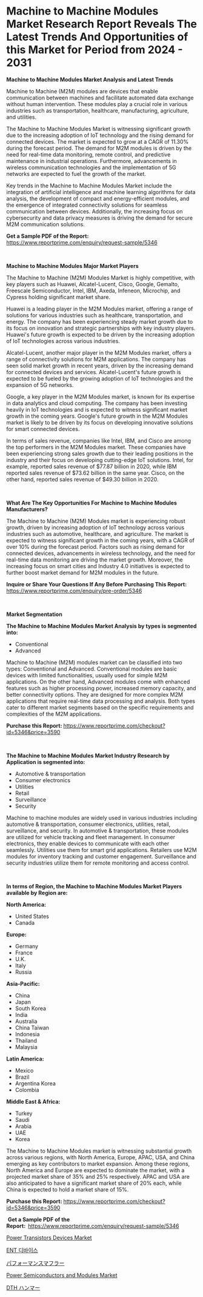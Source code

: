 <p><h1>Machine to Machine Modules Market Research Report Reveals The Latest Trends And Opportunities of this Market for Period from 2024 - 2031</h1></p><p><strong>Machine to Machine Modules Market Analysis and Latest Trends</strong></p>
<p><p>Machine to Machine (M2M) modules are devices that enable communication between machines and facilitate automated data exchange without human intervention. These modules play a crucial role in various industries such as transportation, healthcare, manufacturing, agriculture, and utilities.</p><p>The Machine to Machine Modules Market is witnessing significant growth due to the increasing adoption of IoT technology and the rising demand for connected devices. The market is expected to grow at a CAGR of 11.30% during the forecast period. The demand for M2M modules is driven by the need for real-time data monitoring, remote control, and predictive maintenance in industrial operations. Furthermore, advancements in wireless communication technologies and the implementation of 5G networks are expected to fuel the growth of the market.</p><p>Key trends in the Machine to Machine Modules Market include the integration of artificial intelligence and machine learning algorithms for data analysis, the development of compact and energy-efficient modules, and the emergence of integrated connectivity solutions for seamless communication between devices. Additionally, the increasing focus on cybersecurity and data privacy measures is driving the demand for secure M2M communication solutions.</p></p>
<p><strong>Get a Sample PDF of the Report:&nbsp;</strong> <a href="https://www.reportprime.com/enquiry/request-sample/5346">https://www.reportprime.com/enquiry/request-sample/5346</a></p>
<p>&nbsp;</p>
<p><strong>Machine to Machine Modules Major Market Players</strong></p>
<p><p>The Machine to Machine (M2M) Modules Market is highly competitive, with key players such as Huawei, Alcatel-Lucent, Cisco, Google, Gemalto, Freescale Semiconductor, Intel, IBM, Axeda, Infeneon, Microchip, and Cypress holding significant market share. </p><p>Huawei is a leading player in the M2M Modules market, offering a range of solutions for various industries such as healthcare, transportation, and energy. The company has been experiencing steady market growth due to its focus on innovation and strategic partnerships with key industry players. Huawei's future growth is expected to be driven by the increasing adoption of IoT technologies across various industries.</p><p>Alcatel-Lucent, another major player in the M2M Modules market, offers a range of connectivity solutions for M2M applications. The company has seen solid market growth in recent years, driven by the increasing demand for connected devices and services. Alcatel-Lucent's future growth is expected to be fueled by the growing adoption of IoT technologies and the expansion of 5G networks.</p><p>Google, a key player in the M2M Modules market, is known for its expertise in data analytics and cloud computing. The company has been investing heavily in IoT technologies and is expected to witness significant market growth in the coming years. Google's future growth in the M2M Modules market is likely to be driven by its focus on developing innovative solutions for smart connected devices.</p><p>In terms of sales revenue, companies like Intel, IBM, and Cisco are among the top performers in the M2M Modules market. These companies have been experiencing strong sales growth due to their leading positions in the industry and their focus on developing cutting-edge IoT solutions. Intel, for example, reported sales revenue of $77.87 billion in 2020, while IBM reported sales revenue of $73.62 billion in the same year. Cisco, on the other hand, reported sales revenue of $49.30 billion in 2020.</p></p>
<p>&nbsp;</p>
<p><strong>What Are The Key Opportunities For Machine to Machine Modules Manufacturers?</strong></p>
<p><p>The Machine to Machine (M2M) Modules market is experiencing robust growth, driven by increasing adoption of IoT technology across various industries such as automotive, healthcare, and agriculture. The market is expected to witness significant growth in the coming years, with a CAGR of over 10% during the forecast period. Factors such as rising demand for connected devices, advancements in wireless technology, and the need for real-time data monitoring are driving the market growth. Moreover, the increasing focus on smart cities and Industry 4.0 initiatives is expected to further boost market demand for M2M modules in the future.</p></p>
<p><strong>Inquire or Share Your Questions If Any Before Purchasing This Report:</strong> <a href="https://www.reportprime.com/enquiry/pre-order/5346">https://www.reportprime.com/enquiry/pre-order/5346</a></p>
<p>&nbsp;</p>
<p><strong>Market Segmentation</strong></p>
<p><strong>The Machine to Machine Modules Market Analysis by types is segmented into:</strong></p>
<p><ul><li>Conventional</li><li>Advanced</li></ul></p>
<p><p>Machine to Machine (M2M) modules market can be classified into two types: Conventional and Advanced. Conventional modules are basic devices with limited functionalities, usually used for simple M2M applications. On the other hand, Advanced modules come with enhanced features such as higher processing power, increased memory capacity, and better connectivity options. They are designed for more complex M2M applications that require real-time data processing and analysis. Both types cater to different market segments based on the specific requirements and complexities of the M2M applications.</p></p>
<p><strong>Purchase this Report:&nbsp;</strong><a href="https://www.reportprime.com/checkout?id=5346&price=3590">https://www.reportprime.com/checkout?id=5346&price=3590</a></p>
<p>&nbsp;</p>
<p><strong>The Machine to Machine Modules Market Industry Research by Application is segmented into:</strong></p>
<p><ul><li>Automotive & transportation</li><li>Consumer electronics</li><li>Utilities</li><li>Retail</li><li>Surveillance</li><li>Security</li></ul></p>
<p><p>Machine to machine modules are widely used in various industries including automotive & transportation, consumer electronics, utilities, retail, surveillance, and security. In automotive & transportation, these modules are utilized for vehicle tracking and fleet management. In consumer electronics, they enable devices to communicate with each other seamlessly. Utilities use them for smart grid applications. Retailers use M2M modules for inventory tracking and customer engagement. Surveillance and security industries utilize them for remote monitoring and access control.</p></p>
<p>&nbsp;</p>
<p><strong>In terms of Region, the Machine to Machine Modules Market Players available by Region are:</strong></p>
<p>
    <p> <strong> North America: </strong>
        <ul>
            <li>United States</li>
            <li>Canada</li>
        </ul>
        </p> 
    <p> <strong> Europe: </strong>
        <ul>
            <li>Germany</li>
            <li>France</li>
            <li>U.K.</li>
            <li>Italy</li>
            <li>Russia</li>
        </ul>
        </p> 
    <p> <strong> Asia-Pacific: </strong>
        <ul>
            <li>China</li>
            <li>Japan</li>
            <li>South Korea</li>
            <li>India</li>
            <li>Australia</li>
            <li>China Taiwan</li>
            <li>Indonesia</li>
            <li>Thailand</li>
            <li>Malaysia</li>
        </ul>
        </p> 
    <p> <strong> Latin America: </strong>
        <ul>
            <li>Mexico</li>
            <li>Brazil</li>
            <li>Argentina Korea</li>
            <li>Colombia</li>
        </ul>
        </p> 
    <p> <strong> Middle East & Africa: </strong>
        <ul>
            <li>Turkey</li>
            <li>Saudi</li>
            <li>Arabia</li>
            <li>UAE</li>
            <li>Korea</li>
        </ul>
    </p>
    </p>
<p><p>The Machine to Machine Modules market is witnessing substantial growth across various regions, with North America, Europe, APAC, USA, and China emerging as key contributors to market expansion. Among these regions, North America and Europe are expected to dominate the market, with a projected market share of 35% and 25% respectively. APAC and USA are also anticipated to have a significant market share of 20% each, while China is expected to hold a market share of 15%.</p></p>
<p><strong>Purchase this Report: </strong><a href="https://www.reportprime.com/checkout?id=5346&price=3590">https://www.reportprime.com/checkout?id=5346&price=3590</a></p>
<p>&nbsp;<strong>Get a Sample PDF of the Report:&nbsp;&nbsp;</strong><a href="https://www.reportprime.com/enquiry/request-sample/5346">https://www.reportprime.com/enquiry/request-sample/5346</a></p>
<p><strong></strong></p>
<p><p><a href="https://github.com/nathandecarvalho/Market-Research-Report-List-2/blob/main/power-transistors-devices-market.md">Power Transistors Devices Market</a></p><p><a href="https://medium.com/@heatherelasquez5675/ent-%EA%B8%B0%EA%B8%B0-%EC%8B%9C%EC%9E%A5-%EB%B6%84%EC%84%9D-%EB%B0%8F-2024%EB%85%84%EB%B6%80%ED%84%B0-2031%EB%85%84%EA%B9%8C%EC%A7%80%EC%9D%98-%EA%B7%9C%EB%AA%A8-%EC%98%88%EC%B8%A1-3f6c65d745e5">ENT 디바이스</a></p><p><a href="https://medium.com/@kelscdowell78456/%E3%83%91%E3%83%95%E3%82%A9%E3%83%BC%E3%83%9E%E3%83%B3%E3%82%B9%E3%83%9E%E3%83%95%E3%83%A9%E3%83%BC%E3%83%9E%E3%83%BC%E3%82%B1%E3%83%83%E3%83%88%E3%81%AE%E5%B8%82%E5%A0%B4%E8%A6%8F%E6%A8%A1%E3%81%A8%E5%B8%82%E5%A0%B4%E5%8B%95%E5%90%91-%E5%AE%8C%E5%85%A8%E3%81%AA%E6%A5%AD%E7%95%8C%E6%A6%82%E8%A6%81-2024%E5%B9%B4-2031%E5%B9%B4-14b51e159782">パフォーマンスマフラー</a></p><p><a href="https://github.com/kosella/Market-Research-Report-List-2/blob/main/power-semiconductors-and-modules-market.md">Power Semiconductors and Modules Market</a></p><p><a href="https://medium.com/@fabianhoncescu2022/dth%E3%83%8F%E3%83%B3%E3%83%9E%E3%83%BC%E5%B8%82%E5%A0%B4%E5%B1%95%E6%9C%9B-%E6%A5%AD%E7%95%8C%E6%A6%82%E8%A6%81%E3%81%A8%E4%BA%88%E6%B8%AC-2024%E5%B9%B4%E3%81%8B%E3%82%892031%E5%B9%B4-47965651367d">DTH ハンマー</a></p></p>